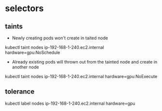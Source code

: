 # selectors

taints
------
* Newly creating pods won't create in taited node

kubectl taint nodes ip-192-168-1-240.ec2.internal hardware=gpu:NoSchedule

* Already existing pods will thrown out from the tainted node and create in another node

kubectl taint nodes ip-192-168-1-240.ec2.internal hardware=gpu:NoExecute

tolerance
----------

kubectl label nodes ip-192-168-1-240.ec2.internal hardware=gpu